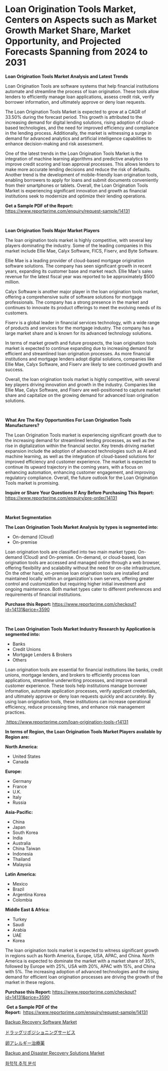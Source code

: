<p><h1>Loan Origination Tools Market, Centers on Aspects such as Market Growth Market Share, Market Opportunity, and Projected Forecasts Spanning from 2024 to 2031</h1></p><p><strong>Loan Origination Tools Market Analysis and Latest Trends</strong></p>
<p><p>Loan Origination Tools are software systems that help financial institutions automate and streamline the process of loan origination. These tools allow lenders to efficiently manage loan applications, assess credit risk, verify borrower information, and ultimately approve or deny loan requests.</p><p>The Loan Origination Tools Market is expected to grow at a CAGR of 33.50% during the forecast period. This growth is attributed to the increasing demand for digital lending solutions, rising adoption of cloud-based technologies, and the need for improved efficiency and compliance in the lending process. Additionally, the market is witnessing a surge in demand for advanced analytics and artificial intelligence capabilities to enhance decision-making and risk assessment.</p><p>One of the latest trends in the Loan Origination Tools Market is the integration of machine learning algorithms and predictive analytics to improve credit scoring and loan approval processes. This allows lenders to make more accurate lending decisions and reduce the risk of defaults. Another trend is the development of mobile-friendly loan origination tools, enabling borrowers to apply for loans and submit documents conveniently from their smartphones or tablets. Overall, the Loan Origination Tools Market is experiencing significant innovation and growth as financial institutions seek to modernize and optimize their lending operations.</p></p>
<p><strong>Get a Sample PDF of the Report:&nbsp;</strong> <a href="https://www.reportprime.com/enquiry/request-sample/14131">https://www.reportprime.com/enquiry/request-sample/14131</a></p>
<p>&nbsp;</p>
<p><strong>Loan Origination Tools Major Market Players</strong></p>
<p><p>The loan origination tools market is highly competitive, with several key players dominating the industry. Some of the leading companies in this market include Ellie Mae, Calyx Software, FICS, Fiserv, and Byte Software.</p><p>Ellie Mae is a leading provider of cloud-based mortgage origination software solutions. The company has seen significant growth in recent years, expanding its customer base and market reach. Ellie Mae's sales revenue for the latest fiscal year was reported to be approximately $500 million.</p><p>Calyx Software is another major player in the loan origination tools market, offering a comprehensive suite of software solutions for mortgage professionals. The company has a strong presence in the market and continues to innovate its product offerings to meet the evolving needs of its customers.</p><p>Fiserv is a global leader in financial services technology, with a wide range of products and services for the mortgage industry. The company has a large market share and is known for its advanced technology solutions.</p><p>In terms of market growth and future prospects, the loan origination tools market is expected to continue expanding due to increasing demand for efficient and streamlined loan origination processes. As more financial institutions and mortgage lenders adopt digital solutions, companies like Ellie Mae, Calyx Software, and Fiserv are likely to see continued growth and success.</p><p>Overall, the loan origination tools market is highly competitive, with several key players driving innovation and growth in the industry. Companies like Ellie Mae, Calyx Software, and Fiserv are well-positioned to capture market share and capitalize on the growing demand for advanced loan origination solutions.</p></p>
<p>&nbsp;</p>
<p><strong>What Are The Key Opportunities For Loan Origination Tools Manufacturers?</strong></p>
<p><p>The Loan Origination Tools market is experiencing significant growth due to the increasing demand for streamlined lending processes, as well as the rise in digitalization within the financial sector. Key trends driving market expansion include the adoption of advanced technologies such as AI and machine learning, as well as the integration of cloud-based solutions for improved efficiency and customer experience. The market is expected to continue its upward trajectory in the coming years, with a focus on enhancing automation, enhancing customer engagement, and improving regulatory compliance. Overall, the future outlook for the Loan Origination Tools market is promising.</p></p>
<p><strong>Inquire or Share Your Questions If Any Before Purchasing This Report:</strong> <a href="https://www.reportprime.com/enquiry/pre-order/14131">https://www.reportprime.com/enquiry/pre-order/14131</a></p>
<p>&nbsp;</p>
<p><strong>Market Segmentation</strong></p>
<p><strong>The Loan Origination Tools Market Analysis by types is segmented into:</strong></p>
<p><ul><li>On-demand (Cloud)</li><li>On-premise</li></ul></p>
<p><p>Loan origination tools are classified into two main market types: On-demand (Cloud) and On-premise. On-demand, or cloud-based, loan origination tools are accessed and managed online through a web browser, offering flexibility and scalability without the need for on-site infrastructure. On the other hand, on-premise loan origination tools are installed and maintained locally within an organization's own servers, offering greater control and customization but requiring higher initial investment and ongoing maintenance. Both market types cater to different preferences and requirements of financial institutions.</p></p>
<p><strong>Purchase this Report:&nbsp;</strong><a href="https://www.reportprime.com/checkout?id=14131&price=3590">https://www.reportprime.com/checkout?id=14131&price=3590</a></p>
<p>&nbsp;</p>
<p><strong>The Loan Origination Tools Market Industry Research by Application is segmented into:</strong></p>
<p><ul><li>Banks</li><li>Credit Unions</li><li>Mortgage Lenders & Brokers</li><li>Others</li></ul></p>
<p><p>Loan origination tools are essential for financial institutions like banks, credit unions, mortgage lenders, and brokers to efficiently process loan applications, streamline underwriting processes, and improve overall customer experience. These tools help institutions manage borrower information, automate application processes, verify applicant credentials, and ultimately approve or deny loan requests quickly and accurately. By using loan origination tools, these institutions can increase operational efficiency, reduce processing times, and enhance risk management practices.</p></p>
<p><a href="https://www.reportprime.com/loan-origination-tools-r14131">&nbsp;https://www.reportprime.com/loan-origination-tools-r14131</a></p>
<p><strong>In terms of Region, the Loan Origination Tools Market Players available by Region are:</strong></p>
<p>
    <p> <strong> North America: </strong>
        <ul>
            <li>United States</li>
            <li>Canada</li>
        </ul>
        </p> 
    <p> <strong> Europe: </strong>
        <ul>
            <li>Germany</li>
            <li>France</li>
            <li>U.K.</li>
            <li>Italy</li>
            <li>Russia</li>
        </ul>
        </p> 
    <p> <strong> Asia-Pacific: </strong>
        <ul>
            <li>China</li>
            <li>Japan</li>
            <li>South Korea</li>
            <li>India</li>
            <li>Australia</li>
            <li>China Taiwan</li>
            <li>Indonesia</li>
            <li>Thailand</li>
            <li>Malaysia</li>
        </ul>
        </p> 
    <p> <strong> Latin America: </strong>
        <ul>
            <li>Mexico</li>
            <li>Brazil</li>
            <li>Argentina Korea</li>
            <li>Colombia</li>
        </ul>
        </p> 
    <p> <strong> Middle East & Africa: </strong>
        <ul>
            <li>Turkey</li>
            <li>Saudi</li>
            <li>Arabia</li>
            <li>UAE</li>
            <li>Korea</li>
        </ul>
    </p>
    </p>
<p><p>The loan origination tools market is expected to witness significant growth in regions such as North America, Europe, USA, APAC, and China. North America is expected to dominate the market with a market share of 35%, followed by Europe with 25%, USA with 20%, APAC with 15%, and China with 5%. The increasing adoption of advanced technologies and the rising demand for efficient loan origination processes are driving the growth of the market in these regions.</p></p>
<p><strong>Purchase this Report: </strong><a href="https://www.reportprime.com/checkout?id=14131&price=3590">https://www.reportprime.com/checkout?id=14131&price=3590</a></p>
<p>&nbsp;<strong>Get a Sample PDF of the Report:&nbsp;&nbsp;</strong><a href="https://www.reportprime.com/enquiry/request-sample/14131">https://www.reportprime.com/enquiry/request-sample/14131</a></p>
<p><strong></strong></p>
<p><p><a href="https://github.com/nancykennedykellievqfqt2/Market-Research-Report-List-2/blob/main/backup-recovery-software-market.md">Backup Recovery Software Market</a></p><p><a href="https://github.com/NovaStamm2023/Market-Research-Report-List-1/blob/main/363714980769.md">ドラッグリポジショニングサービス</a></p><p><a href="https://github.com/JerelSchulit20231/Market-Research-Report-List-1/blob/main/478372880770.md">卵アレルギー治療薬</a></p><p><a href="https://github.com/seekum/Market-Research-Report-List-2/blob/main/backup-and-disaster-recovery-solutions-market.md">Backup and Disaster Recovery Solutions Market</a></p><p><a href="https://github.com/durgin521/Market-Research-Report-List-1/blob/main/623401175167.md">화학적 추적 분석</a></p></p>
